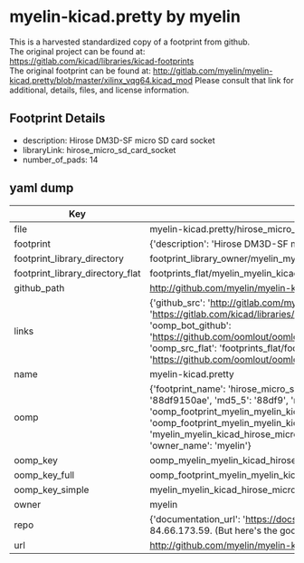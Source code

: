 # myelin-kicad.pretty by myelin  
This is a harvested standardized copy of a footprint from github.  
The original project can be found at:  
https://gitlab.com/kicad/libraries/kicad-footprints  
The original footprint can be found at:
http://gitlab.com/myelin/myelin-kicad.pretty/blob/master/xilinx_vqg64.kicad_mod
Please consult that link for additional, details, files, and license information.  
## Footprint Details
* description: Hirose DM3D-SF micro SD card socket  
* libraryLink: hirose_micro_sd_card_socket  
* number_of_pads: 14  
## yaml dump  
| Key | Value |  
| --- | --- |  
| file | myelin-kicad.pretty/hirose_micro_sd_card_socket.kicad_mod |  
| footprint | {'description': 'Hirose DM3D-SF micro SD card socket', 'libraryLink': 'hirose_micro_sd_card_socket', 'number_of_pads': 14} |  
| footprint_library_directory | footprint_library_owner/myelin_myelin-kicad.pretty |  
| footprint_library_directory_flat | footprints_flat/myelin_myelin_kicad_hirose_micro_sd_card_socket/working |  
| github_path | http://github.com/myelin/myelin-kicad.pretty/blob/master/hirose_micro_sd_card_socket.kicad_mod |  
| links | {'github_src': 'http://gitlab.com/myelin/myelin-kicad.pretty/blob/master/xilinx_vqg64.kicad_mod', 'github_src_repo': 'https://gitlab.com/kicad/libraries/kicad-footprints', 'oomp_bot': 'footprints/myelin_myelin_kicad_hirose_micro_sd_card_socket/working', 'oomp_bot_github': 'https://github.com/oomlout/oomlout_oomp_footprint_bot/tree/main/footprints/myelin_myelin_kicad_hirose_micro_sd_card_socket/working', 'oomp_src_flat': 'footprints_flat/footprints_flat/myelin_myelin_kicad_hirose_micro_sd_card_socket/working', 'oomp_src_flat_github': 'https://github.com/oomlout/oomlout_oomp_footprint_src/tree/main/footprints_flat/myelin_myelin_kicad_hirose_micro_sd_card_socket/working'} |  
| name | myelin-kicad.pretty |  
| oomp | {'footprint_name': 'hirose_micro_sd_card_socket', 'library_name': 'myelin_kicad', 'md5': '88df9150aed601406ea5d28f53e25662', 'md5_10': '88df9150ae', 'md5_5': '88df9', 'md5_6': '88df91', 'oomp_key': 'oomp_myelin_myelin_kicad_hirose_micro_sd_card_socket', 'oomp_key_extra': 'oomp_footprint_myelin_myelin_kicad_hirose_micro_sd_card_socket', 'oomp_key_full': 'oomp_footprint_myelin_myelin_kicad_hirose_micro_sd_card_socket_88df91', 'oomp_key_simple': 'myelin_myelin_kicad_hirose_micro_sd_card_socket', 'original_filename': 'myelin-kicad.pretty/hirose_micro_sd_card_socket.kicad_mod', 'owner_name': 'myelin'} |  
| oomp_key | oomp_myelin_myelin_kicad_hirose_micro_sd_card_socket |  
| oomp_key_full | oomp_footprint_myelin_myelin_kicad_hirose_micro_sd_card_socket |  
| oomp_key_simple | myelin_myelin_kicad_hirose_micro_sd_card_socket |  
| owner | myelin |  
| repo | {'documentation_url': 'https://docs.github.com/rest/overview/resources-in-the-rest-api#rate-limiting', 'message': "API rate limit exceeded for 84.66.173.59. (But here's the good news: Authenticated requests get a higher rate limit. Check out the documentation for more details.)"} |  
| url | http://github.com/myelin/myelin-kicad.pretty |  

